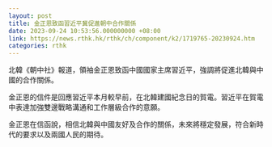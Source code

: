 ```yaml
---
layout: post
title: 金正恩致函習近平冀促進朝中合作關係
date: 2023-09-24 10:53:56.000000000 +08:00
link: https://news.rthk.hk/rthk/ch/component/k2/1719765-20230924.htm
categories: rthk
---
```


北韓《朝中社》報道，領袖金正恩致函中國國家主席習近平，強調將促進北韓與中國的合作關係。

金正恩的信件是回應習近平本月較早前，在北韓建國紀念日的賀電。習近平在賀電中表達加強雙邊戰略溝通和工作層級合作的意願。

金正恩在信函說，相信北韓與中國友好及合作的關係，未來將穩定發展，符合新時代的要求以及兩國人民的期待。

